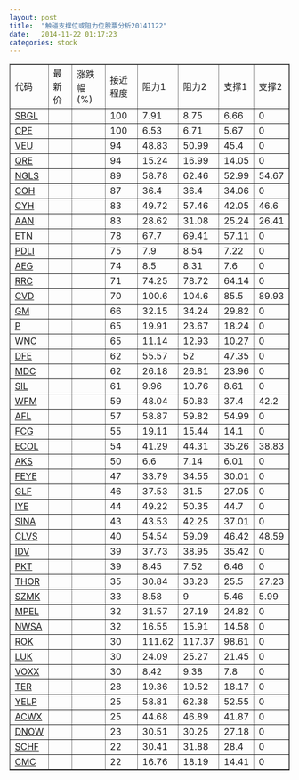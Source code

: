 ```yaml
---
layout: post
title:  "触碰支撑位或阻力位股票分析20141122"
date:   2014-11-22 01:17:23
categories: stock
---
```

<script type="text/javascript">
var stockList = []
stockList.push('gb_sbgl');
stockList.push('gb_cpe');
stockList.push('gb_veu');
stockList.push('gb_qre');
stockList.push('gb_ngls');
stockList.push('gb_coh');
stockList.push('gb_cyh');
stockList.push('gb_aan');
stockList.push('gb_etn');
stockList.push('gb_pdli');
stockList.push('gb_aeg');
stockList.push('gb_rrc');
stockList.push('gb_cvd');
stockList.push('gb_gm');
stockList.push('gb_p');
stockList.push('gb_wnc');
stockList.push('gb_dfe');
stockList.push('gb_mdc');
stockList.push('gb_sil');
stockList.push('gb_wfm');
stockList.push('gb_afl');
stockList.push('gb_fcg');
stockList.push('gb_ecol');
stockList.push('gb_aks');
stockList.push('gb_feye');
stockList.push('gb_glf');
stockList.push('gb_iye');
stockList.push('gb_sina');
stockList.push('gb_clvs');
stockList.push('gb_idv');
stockList.push('gb_pkt');
stockList.push('gb_thor');
stockList.push('gb_szmk');
stockList.push('gb_mpel');
stockList.push('gb_nwsa');
stockList.push('gb_rok');
stockList.push('gb_luk');
stockList.push('gb_voxx');
stockList.push('gb_ter');
stockList.push('gb_yelp');
stockList.push('gb_acwx');
stockList.push('gb_dnow');
stockList.push('gb_schf');
stockList.push('gb_cmc');
</script>
<table border="1">
 <tr>
 <td>代码</td>
 <td>最新价</td>
 <td>涨跌幅(%)</td>
 <td>接近程度</td>
 <td>阻力1</td>
 <td>阻力2</td>
 <td>支撑1</td>
 <td>支撑2</td>
</tr>
  <tr id="sbgl" class="red">
  <td><a href="http://stock.finance.sina.com.cn/usstock/quotes/SBGL.html" target="_blank">SBGL</a></td><td></td><td></td><td>100</td><td>7.91</td><td>8.75</td><td>6.66</td><td>0</td></tr>
  <tr id="cpe" class="red">
  <td><a href="http://stock.finance.sina.com.cn/usstock/quotes/CPE.html" target="_blank">CPE</a></td><td></td><td></td><td>100</td><td>6.53</td><td>6.71</td><td>5.67</td><td>0</td></tr>
  <tr id="veu" class="red">
  <td><a href="http://stock.finance.sina.com.cn/usstock/quotes/VEU.html" target="_blank">VEU</a></td><td></td><td></td><td>94</td><td>48.83</td><td>50.99</td><td>45.4</td><td>0</td></tr>
  <tr id="qre" class="red">
  <td><a href="http://stock.finance.sina.com.cn/usstock/quotes/QRE.html" target="_blank">QRE</a></td><td></td><td></td><td>94</td><td>15.24</td><td>16.99</td><td>14.05</td><td>0</td></tr>
  <tr id="ngls" class="red">
  <td><a href="http://stock.finance.sina.com.cn/usstock/quotes/NGLS.html" target="_blank">NGLS</a></td><td></td><td></td><td>89</td><td>58.78</td><td>62.46</td><td>52.99</td><td>54.67</td></tr>
  <tr id="coh" class="red">
  <td><a href="http://stock.finance.sina.com.cn/usstock/quotes/COH.html" target="_blank">COH</a></td><td></td><td></td><td>87</td><td>36.4</td><td>36.4</td><td>34.06</td><td>0</td></tr>
  <tr id="cyh" class="green">
  <td><a href="http://stock.finance.sina.com.cn/usstock/quotes/CYH.html" target="_blank">CYH</a></td><td></td><td></td><td>83</td><td>49.72</td><td>57.46</td><td>42.05</td><td>46.6</td></tr>
  <tr id="aan" class="green">
  <td><a href="http://stock.finance.sina.com.cn/usstock/quotes/AAN.html" target="_blank">AAN</a></td><td></td><td></td><td>83</td><td>28.62</td><td>31.08</td><td>25.24</td><td>26.41</td></tr>
  <tr id="etn" class="red">
  <td><a href="http://stock.finance.sina.com.cn/usstock/quotes/ETN.html" target="_blank">ETN</a></td><td></td><td></td><td>78</td><td>67.7</td><td>69.41</td><td>57.11</td><td>0</td></tr>
  <tr id="pdli" class="red">
  <td><a href="http://stock.finance.sina.com.cn/usstock/quotes/PDLI.html" target="_blank">PDLI</a></td><td></td><td></td><td>75</td><td>7.9</td><td>8.54</td><td>7.22</td><td>0</td></tr>
  <tr id="aeg" class="green">
  <td><a href="http://stock.finance.sina.com.cn/usstock/quotes/AEG.html" target="_blank">AEG</a></td><td></td><td></td><td>74</td><td>8.5</td><td>8.31</td><td>7.6</td><td>0</td></tr>
  <tr id="rrc" class="red">
  <td><a href="http://stock.finance.sina.com.cn/usstock/quotes/RRC.html" target="_blank">RRC</a></td><td></td><td></td><td>71</td><td>74.25</td><td>78.72</td><td>64.14</td><td>0</td></tr>
  <tr id="cvd" class="green">
  <td><a href="http://stock.finance.sina.com.cn/usstock/quotes/CVD.html" target="_blank">CVD</a></td><td></td><td></td><td>70</td><td>100.6</td><td>104.6</td><td>85.5</td><td>89.93</td></tr>
  <tr id="gm" class="red">
  <td><a href="http://stock.finance.sina.com.cn/usstock/quotes/GM.html" target="_blank">GM</a></td><td></td><td></td><td>66</td><td>32.15</td><td>34.24</td><td>29.82</td><td>0</td></tr>
  <tr id="p" class="red">
  <td><a href="http://stock.finance.sina.com.cn/usstock/quotes/P.html" target="_blank">P</a></td><td></td><td></td><td>65</td><td>19.91</td><td>23.67</td><td>18.24</td><td>0</td></tr>
  <tr id="wnc" class="red">
  <td><a href="http://stock.finance.sina.com.cn/usstock/quotes/WNC.html" target="_blank">WNC</a></td><td></td><td></td><td>65</td><td>11.14</td><td>12.93</td><td>10.27</td><td>0</td></tr>
  <tr id="dfe" class="red">
  <td><a href="http://stock.finance.sina.com.cn/usstock/quotes/DFE.html" target="_blank">DFE</a></td><td></td><td></td><td>62</td><td>55.57</td><td>52</td><td>47.35</td><td>0</td></tr>
  <tr id="mdc" class="red">
  <td><a href="http://stock.finance.sina.com.cn/usstock/quotes/MDC.html" target="_blank">MDC</a></td><td></td><td></td><td>62</td><td>26.18</td><td>26.81</td><td>23.96</td><td>0</td></tr>
  <tr id="sil" class="red">
  <td><a href="http://stock.finance.sina.com.cn/usstock/quotes/SIL.html" target="_blank">SIL</a></td><td></td><td></td><td>61</td><td>9.96</td><td>10.76</td><td>8.61</td><td>0</td></tr>
  <tr id="wfm" class="red">
  <td><a href="http://stock.finance.sina.com.cn/usstock/quotes/WFM.html" target="_blank">WFM</a></td><td></td><td></td><td>59</td><td>48.04</td><td>50.83</td><td>37.4</td><td>42.2</td></tr>
  <tr id="afl" class="green">
  <td><a href="http://stock.finance.sina.com.cn/usstock/quotes/AFL.html" target="_blank">AFL</a></td><td></td><td></td><td>57</td><td>58.87</td><td>59.82</td><td>54.99</td><td>0</td></tr>
  <tr id="fcg" class="red">
  <td><a href="http://stock.finance.sina.com.cn/usstock/quotes/FCG.html" target="_blank">FCG</a></td><td></td><td></td><td>55</td><td>19.11</td><td>15.44</td><td>14.1</td><td>0</td></tr>
  <tr id="ecol" class="green">
  <td><a href="http://stock.finance.sina.com.cn/usstock/quotes/ECOL.html" target="_blank">ECOL</a></td><td></td><td></td><td>54</td><td>41.29</td><td>44.31</td><td>35.26</td><td>38.83</td></tr>
  <tr id="aks" class="green">
  <td><a href="http://stock.finance.sina.com.cn/usstock/quotes/AKS.html" target="_blank">AKS</a></td><td></td><td></td><td>50</td><td>6.6</td><td>7.14</td><td>6.01</td><td>0</td></tr>
  <tr id="feye" class="green">
  <td><a href="http://stock.finance.sina.com.cn/usstock/quotes/FEYE.html" target="_blank">FEYE</a></td><td></td><td></td><td>47</td><td>33.79</td><td>34.55</td><td>30.01</td><td>0</td></tr>
  <tr id="glf" class="red">
  <td><a href="http://stock.finance.sina.com.cn/usstock/quotes/GLF.html" target="_blank">GLF</a></td><td></td><td></td><td>46</td><td>37.53</td><td>31.5</td><td>27.05</td><td>0</td></tr>
  <tr id="iye" class="green">
  <td><a href="http://stock.finance.sina.com.cn/usstock/quotes/IYE.html" target="_blank">IYE</a></td><td></td><td></td><td>44</td><td>49.22</td><td>50.35</td><td>44.7</td><td>0</td></tr>
  <tr id="sina" class="green">
  <td><a href="http://stock.finance.sina.com.cn/usstock/quotes/SINA.html" target="_blank">SINA</a></td><td></td><td></td><td>43</td><td>43.53</td><td>42.25</td><td>37.01</td><td>0</td></tr>
  <tr id="clvs" class="green">
  <td><a href="http://stock.finance.sina.com.cn/usstock/quotes/CLVS.html" target="_blank">CLVS</a></td><td></td><td></td><td>40</td><td>54.54</td><td>59.09</td><td>46.42</td><td>48.59</td></tr>
  <tr id="idv" class="green">
  <td><a href="http://stock.finance.sina.com.cn/usstock/quotes/IDV.html" target="_blank">IDV</a></td><td></td><td></td><td>39</td><td>37.73</td><td>38.95</td><td>35.42</td><td>0</td></tr>
  <tr id="pkt" class="green">
  <td><a href="http://stock.finance.sina.com.cn/usstock/quotes/PKT.html" target="_blank">PKT</a></td><td></td><td></td><td>39</td><td>8.45</td><td>7.52</td><td>6.46</td><td>0</td></tr>
  <tr id="thor" class="red">
  <td><a href="http://stock.finance.sina.com.cn/usstock/quotes/THOR.html" target="_blank">THOR</a></td><td></td><td></td><td>35</td><td>30.84</td><td>33.23</td><td>25.5</td><td>27.23</td></tr>
  <tr id="szmk" class="green">
  <td><a href="http://stock.finance.sina.com.cn/usstock/quotes/SZMK.html" target="_blank">SZMK</a></td><td></td><td></td><td>33</td><td>8.58</td><td>9</td><td>5.46</td><td>5.99</td></tr>
  <tr id="mpel" class="green">
  <td><a href="http://stock.finance.sina.com.cn/usstock/quotes/MPEL.html" target="_blank">MPEL</a></td><td></td><td></td><td>32</td><td>31.57</td><td>27.19</td><td>24.82</td><td>0</td></tr>
  <tr id="nwsa" class="green">
  <td><a href="http://stock.finance.sina.com.cn/usstock/quotes/NWSA.html" target="_blank">NWSA</a></td><td></td><td></td><td>32</td><td>16.55</td><td>15.91</td><td>14.58</td><td>0</td></tr>
  <tr id="rok" class="red">
  <td><a href="http://stock.finance.sina.com.cn/usstock/quotes/ROK.html" target="_blank">ROK</a></td><td></td><td></td><td>30</td><td>111.62</td><td>117.37</td><td>98.61</td><td>0</td></tr>
  <tr id="luk" class="green">
  <td><a href="http://stock.finance.sina.com.cn/usstock/quotes/LUK.html" target="_blank">LUK</a></td><td></td><td></td><td>30</td><td>24.09</td><td>25.27</td><td>21.45</td><td>0</td></tr>
  <tr id="voxx" class="red">
  <td><a href="http://stock.finance.sina.com.cn/usstock/quotes/VOXX.html" target="_blank">VOXX</a></td><td></td><td></td><td>30</td><td>8.42</td><td>9.38</td><td>7.8</td><td>0</td></tr>
  <tr id="ter" class="red">
  <td><a href="http://stock.finance.sina.com.cn/usstock/quotes/TER.html" target="_blank">TER</a></td><td></td><td></td><td>28</td><td>19.36</td><td>19.52</td><td>18.17</td><td>0</td></tr>
  <tr id="yelp" class="red">
  <td><a href="http://stock.finance.sina.com.cn/usstock/quotes/YELP.html" target="_blank">YELP</a></td><td></td><td></td><td>25</td><td>58.81</td><td>62.38</td><td>52.55</td><td>0</td></tr>
  <tr id="acwx" class="green">
  <td><a href="http://stock.finance.sina.com.cn/usstock/quotes/ACWX.html" target="_blank">ACWX</a></td><td></td><td></td><td>25</td><td>44.68</td><td>46.89</td><td>41.87</td><td>0</td></tr>
  <tr id="dnow" class="green">
  <td><a href="http://stock.finance.sina.com.cn/usstock/quotes/DNOW.html" target="_blank">DNOW</a></td><td></td><td></td><td>23</td><td>30.51</td><td>30.25</td><td>27.18</td><td>0</td></tr>
  <tr id="schf" class="green">
  <td><a href="http://stock.finance.sina.com.cn/usstock/quotes/SCHF.html" target="_blank">SCHF</a></td><td></td><td></td><td>22</td><td>30.41</td><td>31.88</td><td>28.4</td><td>0</td></tr>
  <tr id="cmc" class="red">
  <td><a href="http://stock.finance.sina.com.cn/usstock/quotes/CMC.html" target="_blank">CMC</a></td><td></td><td></td><td>22</td><td>16.76</td><td>18.19</td><td>14.41</td><td>0</td></tr>
</table>
